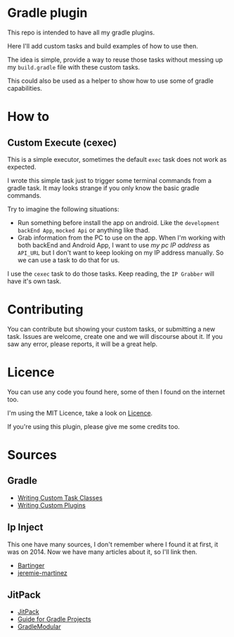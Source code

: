 # Gradle plugin

This repo is intended to have all my gradle plugins.

Here I'll add custom tasks and build examples of how to use then.

The idea is simple, provide a way to reuse those tasks without messing up my `build.gradle` file with these
custom tasks.

This could also be used as a helper to show how to use some of gradle capabilities.

# How to

## Custom Execute (cexec)

This is a simple executor, sometimes the default `exec` task does not work as expected.

I wrote this simple task just to trigger some terminal commands from a gradle task.
It may looks strange if you only know the basic gradle commands.

Try to imagine the following situations:
  * Run something before install the app on android. Like the `development backEnd App`, `mocked Api` or anything like thad.
  * Grab information from the PC to use on the app. When I'm working with both backEnd and Android App,
  I want to use *my pc IP address* as `API_URL` but I don't want to keep looking on my IP address manually.
  So we can use a task to do that for us.

I use the `cexec` task to do those tasks. Keep reading, the `IP Grabber` will have it's own task.

# Contributing

You can contribute but showing your custom tasks, or submitting a new task.
Issues are welcome, create one and we will discourse about it.
If you saw any error, please reports, it will be a great help.

# Licence
You can use any code you found here, some of then I found on the internet too.

I'm using the MIT Licence, take a look on [Licence](LICENCE.md).

If you're using this plugin, please give me some credits too.

# Sources

## Gradle
* [Writing Custom Task Classes](https://docs.gradle.org/current/userguide/custom_tasks.html)
* [Writing Custom Plugins](https://docs.gradle.org/current/userguide/custom_plugins.html)

## Ip Inject
This one have many sources, I don't remember where I found it at first, it was on 2014.
Now we have many articles about it, so I'll link then.
* [Bartinger](http://bartinger.at/inject-dynamic-host-ip-address-with-gradle/)
* [jeremie-martinez](http://jeremie-martinez.com/2015/05/05/inject-host-gradle/)

## JitPack
* [JitPack](https://jitpack.io/)
* [Guide for Gradle Projects](https://jitpack.io/docs/BUILDING/#gradle-projects)
* [GradleModular](https://github.com/jitpack/gradle-modular)